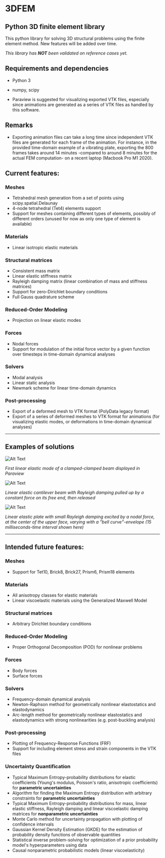 # 3DFEM
## Python 3D finite element library

This python library for solving 3D structural problems using the finite element method.
New features will be added over time.

*This library has **NOT** been validated on reference cases yet.*

## Requirements and dependencies
* Python 3
* numpy, scipy

* Paraview is suggested for visualizing exported VTK files, especially since animations are generated as a series of VTK files as handled by this software.

## Remarks
* Exporting animation files can take a long time since independent VTK files are generated for each frame of the animation. For instance, in the provided time-domain example of a vibrating plate, exporting the 800 frames takes around 14 minutes -compared to around 8 minutes for the actual FEM computation- on a recent laptop (Macbook Pro M1 2020).

## Current features:

### Meshes
* Tetrahedral mesh generation from a set of points using scipy.spatial.Delaunay
* 4-node tetrahedral (Tet4) elements support
* Support for meshes containing different types of elements, possibly of different orders (unused for now as only one type of element is available)

### Materials
* Linear isotropic elastic materials

### Structural matrices
* Consistent mass matrix
* Linear elastic stiffness matrix
* Rayleigh damping matrix (linear combination of mass and stiffness matrices)
* Support for zero-Dirichlet boundary conditions
* Full Gauss quadrature scheme

### Reduced-Order Modeling
* Projection on linear elastic modes

### Forces
* Nodal forces
* Support for modulation of the initial force vector by a given function over timesteps in time-domain dynamical analyses

### Solvers
* Modal analysis
* Linear static analysis
* Newmark scheme for linear time-domain dynamics

### Post-processing
* Export of a deformed mesh to VTK format (PolyData legacy format)
* Export of a series of deformed meshes to VTK format for animations (for visualizing elastic modes, or deformations in time-domain dynamical analyses)

----

## Examples of solutions

![Alt Text](https://github.com/rcapillon/3DFEM/blob/main/visuals/animations/beam_mode1.gif)

*First linear elastic mode of a clamped-clamped beam displayed in Paraview*

![Alt Text](https://github.com/rcapillon/3DFEM/blob/main/visuals/animations/beam_dynamics.gif)

*Linear elastic cantilever beam with Rayleigh damping pulled up by a constant force on its free end, then released*

![Alt Text](https://github.com/rcapillon/3DFEM/blob/main/visuals/animations/plate_dynamics.gif)

*Linear elastic plate with small Rayleigh damping excited by a nodal force, at the center of the upper face, varying with a "bell curve"-envelope (15 milliseconds-time interval shown here)*

----

## Intended future features: 

### Meshes
* Support for Tet10, Brick8, Brick27, Prism6, Prism18 elements

### Materials
* All anisotropy classes for elastic materials
* Linear viscoelastic materials using the Generalized Maxwell Model

### Structural matrices
* Arbitrary Dirichlet boundary conditions

### Reduced-Order Modeling
* Proper Orthogonal Decomposition (POD) for nonlinear problems

### Forces
* Body forces
* Surface forces

### Solvers
* Frequency-domain dynamical analysis
* Newton-Raphson method for geometrically nonlinear elastostatics and elastodynamics
* Arc-length method for geometrically nonlinear elastostatics and elastodynamics with strong nonlinearities (e.g. post-buckling analysis)

### Post-processing
* Plotting of Frequency-Response Functions (FRF)
* Support for including element stress and strain components in the VTK files

### Uncertainty Quantification
* Typical Maximum Entropy-probability distributions for elastic coefficients (Young's modulus, Poisson's ratio, anisotropic coefficients) for **parametric uncertainties**
* Algorithm for finding the Maximum Entropy distribution with arbitrary constraints for **parametric uncertainties**
* Typical Maximum Entropy-probability distributions for mass, linear elastic stiffness, Rayleigh damping and linear viscoelastic damping matrices for **nonparametric uncertainties**
* Monte Carlo method for uncertainty propagation with plotting of confidence intervals
* Gaussian Kernel Density Estimation (GKDE) for the estimation of probability density functions of observable quantities
* Statistical inverse problem-solving for optimization of a prior probability model's hyperparameters using data
* Causal nonparametric probabilistic models (linear viscoelasticity)
